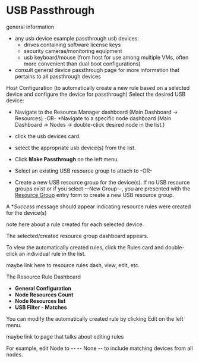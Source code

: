 # USB Passthrough

general information
* any usb device
    example passthrough usb devices:
    * drives containing software license keys
    * security cameras/monitoring equipment
    * usb keyboard/mouse (from host for use among multiple VMs, often more convenient than dual boot configurations)
* consult general device passthrough page for more information that pertains to all passthrough devices


Host Configuration (to automatically create a new rule based on a selected device and configure the device for passthrough)
Select the desired USB device:
* Navigate to the Resource Manager dashboard (Main Dashboard -> Resources)
-OR-
*Navigate to a specific node dashboard (Main Dashboard -> Nodes -> double-click desired node in the list.)
* click the usb devices card.
* select the appropriate usb device(s) from the list.
* Click **Make Passthrough** on the left menu.

* Select an existing USB resource group to attach to
-OR-
* Create a new USB resource group for the device(s).
If no USB resource groups exist or if you select --New Group--, you are presented with the [Resource Group](/product-guide/devpass-overview#resourcegroups) entry form to create a new USB resource group.

A **Success* message should appear indicating resource rules were created for the device(s)

note here about a rule created for each selected device.

The selected/created resource group dashboard appears.

To view the automatically created rules, click the Rules card and double-click an individual rule in the list.

maybe link here to resource rules dash, view, edit, etc.

The Resource Rule Dashboard

* **General Configuration**
* **Node Resources Count**
* **Node Resources list**
* **USB Filter - Matches**

You can modify the automatically created rule by clicking Edit on the left menu.

maybe link to page that talks about editing rules

For example, edit Node to -- -- None -- to include matching devices from all nodes. 



